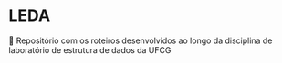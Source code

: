 # LEDA
🎲 Repositório com os roteiros desenvolvidos ao longo da disciplina de laboratório de estrutura de dados da UFCG
